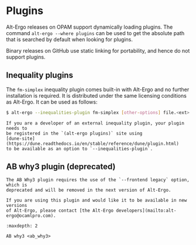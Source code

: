 # Plugins

Alt-Ergo releases on OPAM support dynamically loading plugins. The command
`alt-ergo --where plugins` can be used to get the absolute path that is
searched by default when looking for plugins.

Binary releases on GitHub use static linking for portability, and hence do not
support plugins.

## Inequality plugins

The `fm-simplex` inequality plugin comes built-in with Alt-Ergo and no further
installation is required. It is distributed under the same licensing conditions
as Alt-Ergo. It can be used as follows:

```sh
$ alt-ergo --inequalities-plugin fm-simplex [other-options] file.<ext>
```

```{note}
If you are a developer of an external inequality plugin, your plugin needs to
be registered in the `(alt-ergo plugins)` site using
[dune-site](https://dune.readthedocs.io/en/stable/reference/dune/plugin.html)
to be available as an option to `--inequalities-plugin`.
```

## AB why3 plugin (**deprecated**)

```{warning}
The AB Why3 plugin requires the use of the `--frontend legacy` option, which is
deprecated and will be removed in the next version of Alt-Ergo.

If you are using this plugin and would like it to be available in new versions
of Alt-Ergo, please contact [the Alt-Ergo developers](mailto:alt-ergo@ocamlpro.com).
```

```{toctree}
:maxdepth: 2

AB why3 <ab_why3>
```
